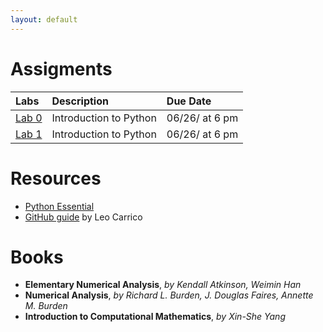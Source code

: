 ```yaml
---
layout: default
---
```


# Assigments


| Labs         | Description       | Due Date |
|:-------------|:------------------|:------|
| [Lab 0](labs/0.pdf)      | Introduction to Python | 06/26/ at 6 pm  |
| [Lab 1](labs/1.pdf)       | Introduction to Python | 06/26/ at 6 pm  |


# Resources

*   [Python Essential](https://github.com/Foundations-of-Applied-Mathematics/Labs/raw/master/docs/PythonEssentials.pdf)
*   [GitHub guide](https://lcarrico.github.io/git_lesson.html) by Leo Carrico

# Books

* **Elementary Numerical Analysis**, *by Kendall Atkinson, Weimin Han*
* **Numerical Analysis**, *by Richard L. Burden, J. Douglas Faires, Annette M. Burden*
* **Introduction to Computational Mathematics**, *by Xin-She Yang*
